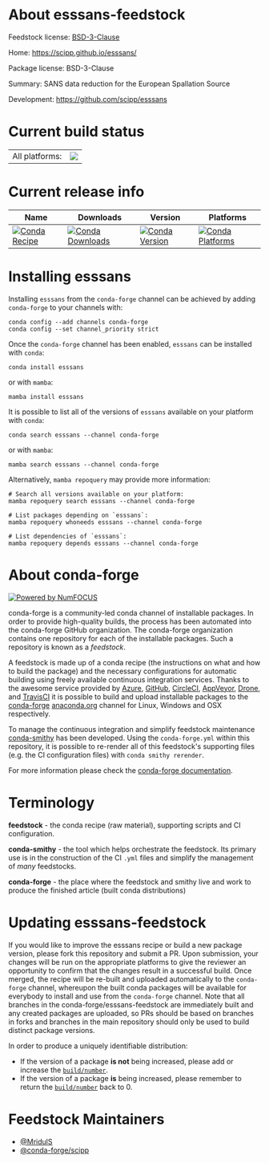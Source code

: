 About esssans-feedstock
=======================

Feedstock license: [BSD-3-Clause](https://github.com/conda-forge/esssans-feedstock/blob/main/LICENSE.txt)

Home: https://scipp.github.io/esssans/

Package license: BSD-3-Clause

Summary: SANS data reduction for the European Spallation Source

Development: https://github.com/scipp/esssans

Current build status
====================


<table><tr><td>All platforms:</td>
    <td>
      <a href="https://dev.azure.com/conda-forge/feedstock-builds/_build/latest?definitionId=26253&branchName=main">
        <img src="https://dev.azure.com/conda-forge/feedstock-builds/_apis/build/status/esssans-feedstock?branchName=main">
      </a>
    </td>
  </tr>
</table>

Current release info
====================

| Name | Downloads | Version | Platforms |
| --- | --- | --- | --- |
| [![Conda Recipe](https://img.shields.io/badge/recipe-esssans-green.svg)](https://anaconda.org/conda-forge/esssans) | [![Conda Downloads](https://img.shields.io/conda/dn/conda-forge/esssans.svg)](https://anaconda.org/conda-forge/esssans) | [![Conda Version](https://img.shields.io/conda/vn/conda-forge/esssans.svg)](https://anaconda.org/conda-forge/esssans) | [![Conda Platforms](https://img.shields.io/conda/pn/conda-forge/esssans.svg)](https://anaconda.org/conda-forge/esssans) |

Installing esssans
==================

Installing `esssans` from the `conda-forge` channel can be achieved by adding `conda-forge` to your channels with:

```
conda config --add channels conda-forge
conda config --set channel_priority strict
```

Once the `conda-forge` channel has been enabled, `esssans` can be installed with `conda`:

```
conda install esssans
```

or with `mamba`:

```
mamba install esssans
```

It is possible to list all of the versions of `esssans` available on your platform with `conda`:

```
conda search esssans --channel conda-forge
```

or with `mamba`:

```
mamba search esssans --channel conda-forge
```

Alternatively, `mamba repoquery` may provide more information:

```
# Search all versions available on your platform:
mamba repoquery search esssans --channel conda-forge

# List packages depending on `esssans`:
mamba repoquery whoneeds esssans --channel conda-forge

# List dependencies of `esssans`:
mamba repoquery depends esssans --channel conda-forge
```


About conda-forge
=================

[![Powered by
NumFOCUS](https://img.shields.io/badge/powered%20by-NumFOCUS-orange.svg?style=flat&colorA=E1523D&colorB=007D8A)](https://numfocus.org)

conda-forge is a community-led conda channel of installable packages.
In order to provide high-quality builds, the process has been automated into the
conda-forge GitHub organization. The conda-forge organization contains one repository
for each of the installable packages. Such a repository is known as a *feedstock*.

A feedstock is made up of a conda recipe (the instructions on what and how to build
the package) and the necessary configurations for automatic building using freely
available continuous integration services. Thanks to the awesome service provided by
[Azure](https://azure.microsoft.com/en-us/services/devops/), [GitHub](https://github.com/),
[CircleCI](https://circleci.com/), [AppVeyor](https://www.appveyor.com/),
[Drone](https://cloud.drone.io/welcome), and [TravisCI](https://travis-ci.com/)
it is possible to build and upload installable packages to the
[conda-forge](https://anaconda.org/conda-forge) [anaconda.org](https://anaconda.org/)
channel for Linux, Windows and OSX respectively.

To manage the continuous integration and simplify feedstock maintenance
[conda-smithy](https://github.com/conda-forge/conda-smithy) has been developed.
Using the ``conda-forge.yml`` within this repository, it is possible to re-render all of
this feedstock's supporting files (e.g. the CI configuration files) with ``conda smithy rerender``.

For more information please check the [conda-forge documentation](https://conda-forge.org/docs/).

Terminology
===========

**feedstock** - the conda recipe (raw material), supporting scripts and CI configuration.

**conda-smithy** - the tool which helps orchestrate the feedstock.
                   Its primary use is in the construction of the CI ``.yml`` files
                   and simplify the management of *many* feedstocks.

**conda-forge** - the place where the feedstock and smithy live and work to
                  produce the finished article (built conda distributions)


Updating esssans-feedstock
==========================

If you would like to improve the esssans recipe or build a new
package version, please fork this repository and submit a PR. Upon submission,
your changes will be run on the appropriate platforms to give the reviewer an
opportunity to confirm that the changes result in a successful build. Once
merged, the recipe will be re-built and uploaded automatically to the
`conda-forge` channel, whereupon the built conda packages will be available for
everybody to install and use from the `conda-forge` channel.
Note that all branches in the conda-forge/esssans-feedstock are
immediately built and any created packages are uploaded, so PRs should be based
on branches in forks and branches in the main repository should only be used to
build distinct package versions.

In order to produce a uniquely identifiable distribution:
 * If the version of a package **is not** being increased, please add or increase
   the [``build/number``](https://docs.conda.io/projects/conda-build/en/latest/resources/define-metadata.html#build-number-and-string).
 * If the version of a package **is** being increased, please remember to return
   the [``build/number``](https://docs.conda.io/projects/conda-build/en/latest/resources/define-metadata.html#build-number-and-string)
   back to 0.

Feedstock Maintainers
=====================

* [@MridulS](https://github.com/MridulS/)
* [@conda-forge/scipp](https://github.com/orgs/conda-forge/teams/scipp/)

